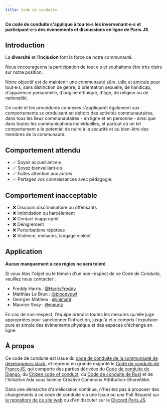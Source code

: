 ```yaml
---
title: Code de conduite
---
```


**Ce code de conduite s'applique à tou·te·s les invervenant·e·s et participant·e·s des évènements et discussions en ligne de Paris.JS**. 

## Introduction

La **diversité** et l'**inclusion** font la force de notre communauté.

Nous encourageons la participation de tout·e·s et souhaitons être très clairs sur notre position.

Notre objectif est de maintenir une communauté sûre, utile et amicale pour tout·e·s, sans distinction de genre, d'orientation sexuelle, de handicap, d'apparence personnelle, d'origine ethnique, d'âge, de religion ou de nationalité.

Ce code et les procédures connexes s'appliquent également aux comportements se produisant en dehors des activités communautaires, dans tous les lieux communautaires - en ligne et en personne - ainsi que dans toutes les communications individuelles, et partout où un tel comportement a le potentiel de nuire à la sécurité et au bien-être des membres de la communauté.

## Comportement attendu

- ✅ Soyez accueillant·e·s.
- ✅ Soyez bienveillant·e·s.
- ✅ Faites attention aux autres.
- ✅ Partagez vos connaissances avec pédagogie.
 
## Comportement inacceptable

- ❌ Discours discriminatoire ou offensants
- ❌ Intimidation ou harcèlement
- ❌ Contact inapproprié
- ❌ Dénigrement
- ❌ Perturbations répétées
- ❌ Violence, menaces, langage violent 

## Application

**Aucun manquement à ces règles ne sera toléré**.

Si vous êtes l'objet ou le témoin d'un non-respect de ce Code de Conduite, veuillez nous contacter :

- Freddy Harris : [@HarrisFreddy](https://twitter.com/HarrisFreddy)
- Matthias Le Brun : [@bloodyowl](https://twitter.com/bloodyowl)
- Georges Mathieu : [@jojmaht](https://twitter.com/jojmaht)
- Maurice Svay : [@mauriz](https://twitter.com/mauriz)

En cas de non-respect, l'équipe prendra toutes les mesures qu'elle juge appropriées pour sanctionner l'infraction, jusqu'à et y compris l'expulsion pure et simple des évènements physique et des espaces d'échange en ligne.

## À propos

Ce code de conduite est issue du [code de conduite de la communauté de développeurs slack](https://api.slack.com/docs/community-code-of-conduct), et reprend en grande majorité le [Code de conduite de FranceJS](https://github.com/francejs/slack/blob/master/COC.md), qui comporte des parties dérivées du [Code de conduite de Django](https://www.djangoproject.com/conduct/), du [Citizen code of conduct](http://citizencodeofconduct.org/), du [Code de conduite de Rust](https://www.rust-lang.org/fr-FR/conduct.html) et de l'Initiative Ada sous licence Creative Commons Attribution-ShareAlike.

Dans une démarche d'amélioration continue, n'hésitez pas à proposer des changements à ce code de conduite via une Issue ou une Pull Request sur [le repository de ce site web](https://github.com/parisjs/parisjs-website) ou d'en discuter sur le [Discord Paris.JS](https://discord.gg/t6t8jhAaVz).